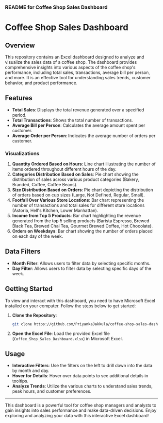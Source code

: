 ### README for Coffee Shop Sales Dashboard

# Coffee Shop Sales Dashboard

## Overview
This repository contains an Excel dashboard designed to analyze and visualize the sales data of a coffee shop. The dashboard provides comprehensive insights into various aspects of the coffee shop's performance, including total sales, transactions, average bill per person, and more. It is an effective tool for understanding sales trends, customer behavior, and product performance.

## Features
- **Total Sales**: Displays the total revenue generated over a specified period.
- **Total Transactions**: Shows the total number of transactions.
- **Average Bill per Person**: Calculates the average amount spent per customer.
- **Average Order per Person**: Indicates the average number of orders per customer.

### Visualizations
1. **Quantity Ordered Based on Hours**: Line chart illustrating the number of items ordered throughout different hours of the day.
2. **Categories Distribution Based on Sales**: Pie chart showing the distribution of sales across various product categories (Bakery, Branded, Coffee, Coffee Beans).
3. **Size Distribution Based on Orders**: Pie chart depicting the distribution of orders based on cup sizes (Large, Not Defined, Regular, Small).
4. **Footfall Over Various Store Locations**: Bar chart representing the number of transactions and total sales for different store locations (Astoria, Hell's Kitchen, Lower Manhattan).
5. **Income from Top 5 Products**: Bar chart highlighting the revenue generated from the top 5 selling products (Barista Espresso, Brewed Black Tea, Brewed Chai Tea, Gourmet Brewed Coffee, Hot Chocolate).
6. **Orders on Weekdays**: Bar chart showing the number of orders placed on each day of the week.

## Data Filters
- **Month Filter**: Allows users to filter data by selecting specific months.
- **Day Filter**: Allows users to filter data by selecting specific days of the week.

## Getting Started
To view and interact with this dashboard, you need to have Microsoft Excel installed on your computer. Follow the steps below to get started:

1. **Clone the Repository**:
   ```sh
   git clone https://github.com/PriyankaJakkula/coffee-shop-sales-dashboard.git
   ```
2. **Open the Excel File**: Load the provided Excel file (`Coffee_Shop_Sales_Dashboard.xlsx`) in Microsoft Excel.

## Usage
- **Interactive Filters**: Use the filters on the left to drill down into the data by month and day.
- **Hover for Details**: Hover over data points to see additional details in tooltips.
- **Analyze Trends**: Utilize the various charts to understand sales trends, peak hours, and customer preferences.
---

This dashboard is a powerful tool for coffee shop managers and analysts to gain insights into sales performance and make data-driven decisions. Enjoy exploring and analyzing your data with this interactive Excel dashboard!

